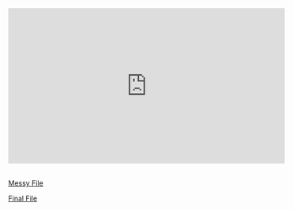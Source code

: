 <iframe width="560" height="315" src="https://www.youtube.com/embed/f1Oegam9NuQ" title="YouTube video player" frameborder="0" allow="accelerometer; autoplay; clipboard-write; encrypted-media; gyroscope; picture-in-picture" allowfullscreen></iframe><br><br>

[Messy File](html/messy-data-breaches.html)<br>

[Final File](html/final-data-breaches.html)
